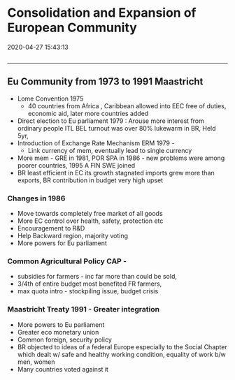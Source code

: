 # Consolidation and Expansion of European Community
2020-04-27 15:43:13
            
```toc
```
---


##   Eu Community from 1973 to 1991 Maastricht
-   Lome Convention 1975
	-   40 countries from Africa , Caribbean allowed into EEC free of duties, economic aid, later more countries added
-   Direct election to Eu parliament 1979 : Arouse more interest from ordinary people ITL BEL turnout was over 80% lukewarm in BR, Held 5yr,
-   Introduction of Exchange Rate Mechanism ERM 1979 -
	-   Link currency of mem, eventually lead to single currency
-   More mem - GRE in 1981, POR SPA in 1986 - new problems were among poorer countries, 1995 A FIN SWE joined
-   BR least efficient in EC its growth stagnated imports grew more than exports, BR contribution in budget very high upset
###   Changes in 1986
-   Move towards completely free market of all goods
-   More EC control over health, safety, protection etc
-   Encouragement to R&D
-   Help Backward region, majority voting
-   More powers for Eu parliament

###   Common Agricultural Policy CAP -
-   subsidies for farmers - inc far more than could be sold,
-   3/4th of entire budget most benefited FR farmers,
-   max quota intro - stockpiling issue, budget crisis

###   Maastricht Treaty 1991 - Greater integration
-   More powers to Eu parliament
-   Greater eco monetary union
-   Common foreign, security policy
-   BR objected to ideas of a federal Europe especially to the Social Chapter which dealt w/ safe and healthy working condition, equality of work b/w men, women
-   Many countries voted against it
 






